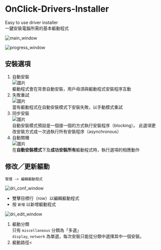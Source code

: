 # OnClick-Drivers-Installer

Easy to use driver installer<br>
一鍵安裝電腦所需的基本軀動程式

![main_window](https://user-images.githubusercontent.com/71750702/226848983-19594222-11b6-4e89-8b8b-2a10ca2cbda6.png)

![progress_window](https://user-images.githubusercontent.com/71750702/226849659-71b77b32-eefb-4649-9865-74050818e249.png)


## 安裝選項
1. 自動安裝<br>
    ![圖片](https://user-images.githubusercontent.com/71750702/226850047-1d67eebd-2a97-414f-a44a-e7aa05f6980c.png)<br>
    軀動程式會在背景自動安裝，用戶毋須與軀動程式安裝程序互動
2. 失敗重試<br>
    ![圖片](https://user-images.githubusercontent.com/71750702/226852116-544d01ce-919d-4a37-b463-e33ceaa60a82.png)<br>
    當有軀動程式在自動安裝模式下安裝失敗，以手動模式重試
3. 同步安裝<br>
    ![圖片](https://user-images.githubusercontent.com/71750702/226852351-3e44838b-ad04-48fb-b786-5bff2736daa0.png)<br>
    自動安裝模式預設是一個接一個的方式執行安裝程序（blocking）。
    此選項更改安裝方式成一次過執行所有安裝程序（asynchronous）
4. 自動關機<br>
    ![圖片](https://user-images.githubusercontent.com/71750702/226853670-8ce5c33e-b84c-4284-a466-d0ea7ddc718a.png)<br>
    在**自動安裝模式**下及**成功安裝所有**軀動程式時，執行選項的相應動作
    
## 修改／更新軀動
`管理 -> 編輯軀動程式`

![dri_conf_window](https://user-images.githubusercontent.com/71750702/226855062-e058efcd-a338-4a4a-8a34-46d49af5fbfe.png)

- 雙擊目標行（row）以編輯軀動程式
- 按 `新增` 以新增軀動程式

![dri_edit_window](https://user-images.githubusercontent.com/71750702/226859055-33cb78ed-ca79-4361-8be9-00fa35d8b2db.png)

1. 軀動分類<br>
    只有 `miscellaneous` 分類為「多選」<br>
    `display`, `network` 為單選，每次安裝只能從分類中選擇其中一個安裝。
2. 軀動路徑<

